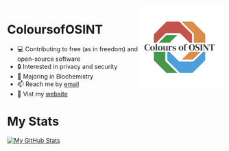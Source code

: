  <a href="https://coloursofosint.com">
  <img src="https://raw.githubusercontent.com/ColoursofOSINT/ColoursofOSINT/main/assests/white-Colours%20of%20OSINT.jpg" alt="Logo" style="width:195px;height:195px;" <img align="right">
</a> 

# ColoursofOSINT
- 💻 Contributing to free (as in freedom) and open-source software
- 🔒 Interested in privacy and security   
- 🏫 Majoring in Biochemistry
- 📫 Reach me by [email](mailto:coloursofosint@coloursofosint.com)
- 👀 Vist my [website](coloursofosint.com)

# My Stats

 [![My GitHub Stats](https://github-readme-stats.vercel.app/api/?username=ColoursofOSINT&count_private=true&theme=tokyonight&showicons=true)]() 



<!--
<picture>
  <source media="(prefers-color-scheme: dark)" srcset="https://raw.githubusercontent.com/coloursofosint/coloursofosint/snake/github-contribution-grid-snake-dark.svg">
  <source media="(prefers-color-scheme: light)" srcset="https://raw.githubusercontent.com/coloursofosint/coloursofosint/snake/github-contribution-grid-snake.svg">
  <img alt="github contribution grid snake animation" src="https://raw.githubusercontent.com/coloursofosint/coloursofosint/snake/github-contribution-grid-snake.svg">
</picture>

--> 
